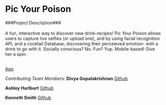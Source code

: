 <h1>Pic Your Poison</h1>


###Project Description### <br><br>
A fun, interactive way to discover new drink-recipes! Pic Your Poison allows users to capture live selfies (or upload one), and by using facial recognition API, and a cocktail Database; discovering their perceieved emotion- with a drink to go with it. 
Socially conscious? No. Fun? Yup. 
Mobile-based! 
Give her a spin: <br><br>

[App]()

_Contributing Team Members:_
**Divya Gopalakrishnan**
[Github]()

**Ashley Hurlburt**
[Github](https://github.com/CodingAshley1983) 

**Kenneth Smith**
[Github](https://github.com/KennethS13)
<br>









